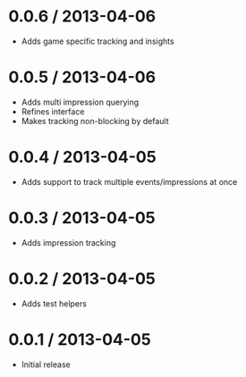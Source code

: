 # 0.0.6 / 2013-04-06

* Adds game specific tracking and insights

# 0.0.5 / 2013-04-06

* Adds multi impression querying
* Refines interface
* Makes tracking non-blocking by default

# 0.0.4 / 2013-04-05

* Adds support to track multiple events/impressions at once

# 0.0.3 / 2013-04-05

* Adds impression tracking

# 0.0.2 / 2013-04-05

* Adds test helpers

# 0.0.1 / 2013-04-05

* Initial release